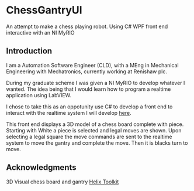 # ChessGantryUI
An attempt to make a chess playing robot. Using  C# WPF front end interactive with an NI MyRIO

## Introduction
I am a Automation Software Engineer (CLD), with a MEng in Mechanical Engineering with Mechatronics, currently working at Renishaw plc.

During my graduate scheme I was given a NI MyRIO to develop whatever I wanted. The idea being that I would learn how to program a realtime application using LabVIEW.

I chose to take this as an oppotunity use C# to develop a front end to interact with the realtime system I will develop [here](https://github.com/jashcroft123/ChessGantryRealTime).

This front end displays a 3D model of a chess board complete with piece. Starting with White a piece is selected and legal moves are shown. Upon selecting a legal square the move commands are sent to the realtime system to move the gantry and complete the move. Then it is blacks turn to move.

## Acknowledgments
3D Visual chess board and gantry [Helix Toolkit](https://github.com/helix-toolkit/helix-toolkit/wiki)
